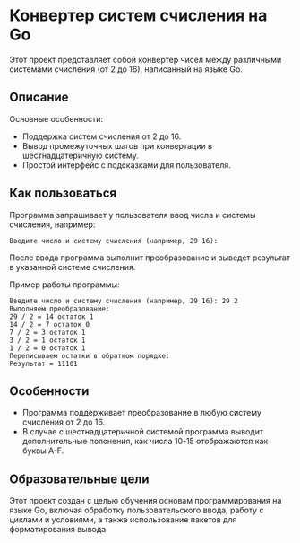 # Конвертер систем счисления на Go

Этот проект представляет собой конвертер чисел между различными системами счисления (от 2 до 16), написанный на языке Go.

## Описание

Основные особенности:
- Поддержка систем счисления от 2 до 16.
- Вывод промежуточных шагов при конвертации в шестнадцатеричную систему.
- Простой интерфейс с подсказками для пользователя.

## Как пользоваться

Программа запрашивает у пользователя ввод числа и системы счисления, например:

```
Введите число и систему счисления (например, 29 16):
```

После ввода программа выполнит преобразование и выведет результат в указанной системе счисления.

Пример работы программы:

```
Введите число и систему счисления (например, 29 16): 29 2
Выполняем преобразование:
29 / 2 = 14 остаток 1
14 / 2 = 7 остаток 0
7 / 2 = 3 остаток 1
3 / 2 = 1 остаток 1
1 / 2 = 0 остаток 1
Переписываем остатки в обратном порядке:
Результат = 11101
```

## Особенности

- Программа поддерживает преобразование в любую систему счисления от 2 до 16.
- В случае с шестнадцатеричной системой программа выводит дополнительные пояснения, как числа 10-15 отображаются как буквы A-F.

## Образовательные цели

Этот проект создан с целью обучения основам программирования на языке Go, включая обработку пользовательского ввода, работу с циклами и условиями, а также использование пакетов для форматирования вывода.
